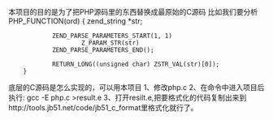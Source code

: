 本项目的目的是为了把PHP源码里的东西替换成最原始的C源码
比如我们要分析
        PHP_FUNCTION(ord)
        {
                zend_string *str;

                ZEND_PARSE_PARAMETERS_START(1, 1)
                        Z_PARAM_STR(str)
                ZEND_PARSE_PARAMETERS_END();

                RETURN_LONG((unsigned char) ZSTR_VAL(str)[0]);
        }
底层的C源码是怎么实现的，可以用本项目
1、修改php.c
2、在命令中进入项目后执行:
   gcc -E php.c >result.e
3、打开resilt.e,把要格式化的代码复制出来到http://tools.jb51.net/code/jb51_c_format里格式化就行了。
